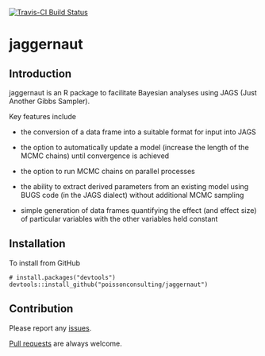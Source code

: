 
<!-- README.md is generated from README.Rmd. Please edit that file -->
[![Travis-CI Build Status](https://travis-ci.org/poissonconsulting/jaggernaut.svg?branch=master)](https://travis-ci.org/poissonconsulting/jaggernaut)

jaggernaut
==========

Introduction
------------

jaggernaut is an R package to facilitate Bayesian analyses using JAGS (Just Another Gibbs Sampler).

Key features include

-   the conversion of a data frame into a suitable format for input into JAGS

-   the option to automatically update a model (increase the length of the MCMC chains) until convergence is achieved

-   the option to run MCMC chains on parallel processes

-   the ability to extract derived parameters from an existing model using BUGS code (in the JAGS dialect) without additional MCMC sampling

-   simple generation of data frames quantifying the effect (and effect size) of particular variables with the other variables held constant

Installation
------------

To install from GitHub

    # install.packages("devtools")
    devtools::install_github("poissonconsulting/jaggernaut")

Contribution
------------

Please report any [issues](https://github.com/poissonconsulting/jaggernaut/issues).

[Pull requests](https://github.com/poissonconsulting/jaggernaut/pulls) are always welcome.
